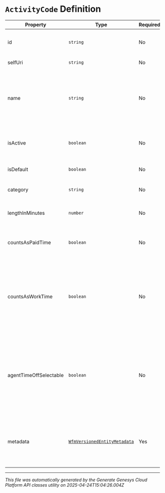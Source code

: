 # `ActivityCode` Definition

| Property | Type | Required | Description |
|----------|------|----------|-------------|
| id | `string` | No | The globally unique identifier for the object. |
| selfUri | `string` | No | The URI for this object |
| name | `string` | No | The name of the activity code. Default activity codes will be created with an empty name |
| isActive | `boolean` | No | Whether this activity code is active or has been deleted |
| isDefault | `boolean` | No | Whether this is a default activity code |
| category | `string` | No | The activity code's category. |
| lengthInMinutes | `number` | No | The default length of the activity in minutes |
| countsAsPaidTime | `boolean` | No | Whether an agent is paid while performing this activity |
| countsAsWorkTime | `boolean` | No | Indicates whether or not the activity should be counted as contiguous work time for calculating daily constraints |
| agentTimeOffSelectable | `boolean` | No | Whether an agent can select this activity code when creating or editing a time off request. Null if the activity's category is not time off. |
| metadata | [`WfmVersionedEntityMetadata`](wfmversionedentitymetadata-definition.md) | Yes | Version metadata for the associated management unit's list of activity codes |

---

*This file was automatically generated by the Generate Genesys Cloud Platform API classes utility on 2025-04-24T15:04:26.004Z*